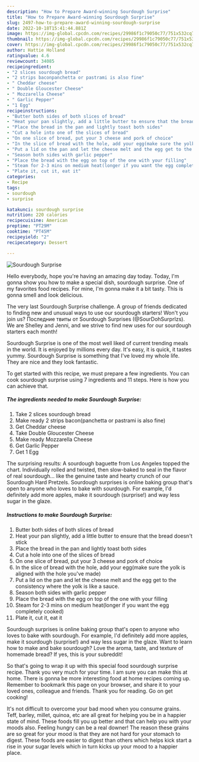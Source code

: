 ```yaml
---
description: "How to Prepare Award-winning Sourdough Surprise"
title: "How to Prepare Award-winning Sourdough Surprise"
slug: 2497-how-to-prepare-award-winning-sourdough-surprise
date: 2022-10-18T15:41:44.881Z
image: https://img-global.cpcdn.com/recipes/29986f1c79050c77/751x532cq70/sourdough-surprise-recipe-main-photo.jpg
thumbnail: https://img-global.cpcdn.com/recipes/29986f1c79050c77/751x532cq70/sourdough-surprise-recipe-main-photo.jpg
cover: https://img-global.cpcdn.com/recipes/29986f1c79050c77/751x532cq70/sourdough-surprise-recipe-main-photo.jpg
author: Hattie Holland
ratingvalue: 4.6
reviewcount: 34085
recipeingredient:
- "2 slices sourdough bread"
- "2 strips baconpanchetta or pastrami is also fine"
- " Cheddar cheese"
- " Double Gloucester Cheese"
- " Mozzarella Cheese"
- " Garlic Pepper"
- "1 Egg"
recipeinstructions:
- "Butter both sides of both slices of bread"
- "Heat your pan slightly, add a little butter to ensure that the bread doesn&#39;t stick"
- "Place the bread in the pan and lightly toast both sides"
- "Cut a hole into one of the slices of bread"
- "On one slice of bread, put your 3 cheese and pork of choice"
- "In the slice of bread with the hole, add your egg(make sure the yolk is aligned with the hole you&#39;ve made)"
- "Put a lid on the pan and let the cheese melt and the egg get to the consistency where the yolk is like a sauce."
- "Season both sides with garlic pepper"
- "Place the bread with the egg on top of the one with your filling"
- "Steam for 2-3 mins on medium heat(longer if you want the egg completely cooked)"
- "Plate it, cut it, eat it"
categories:
- Recipe
tags:
- sourdough
- surprise

katakunci: sourdough surprise 
nutrition: 220 calories
recipecuisine: American
preptime: "PT29M"
cooktime: "PT45M"
recipeyield: "2"
recipecategory: Dessert

---
```



![Sourdough Surprise](https://img-global.cpcdn.com/recipes/29986f1c79050c77/751x532cq70/sourdough-surprise-recipe-main-photo.jpg)

Hello everybody, hope you're having an amazing day today. Today, I'm gonna show you how to make a special dish, sourdough surprise. One of my favorites food recipes. For mine, I'm gonna make it a bit tasty. This is gonna smell and look delicious.

The very last Sourdough Surprise challenge. A group of friends dedicated to finding new and unusual ways to use our sourdough starters! Won&#39;t you join us? Последние твиты от Sourdough Surprises (@SourDohSurprIzs). We are Shelley and Jenni, and we strive to find new uses for our sourdough starters each month!

Sourdough Surprise is one of the most well liked of current trending meals in the world. It is enjoyed by millions every day. It's easy, it is quick, it tastes yummy. Sourdough Surprise is something that I've loved my whole life. They are nice and they look fantastic.


To get started with this recipe, we must prepare a few ingredients. You can cook sourdough surprise using 7 ingredients and 11 steps. Here is how you can achieve that.

<!--inarticleads1-->

##### The ingredients needed to make Sourdough Surprise:

1. Take 2 slices sourdough bread
1. Make ready 2 strips bacon(panchetta or pastrami is also fine)
1. Get  Cheddar cheese
1. Take  Double Gloucester Cheese
1. Make ready  Mozzarella Cheese
1. Get  Garlic Pepper
1. Get 1 Egg


The surprising results: A sourdough baguette from Los Angeles topped the chart. Individually rolled and twisted, then slow-baked to seal in the flavor of real sourdough… like the genuine taste and hearty crunch of our Sourdough Hard Pretzels. Sourdough surprises is online baking group that&#39;s open to anyone who loves to bake with sourdough. For example, I&#39;d definitely add more apples, make it sourdough (surprise!) and way less sugar in the glaze. 

<!--inarticleads2-->

##### Instructions to make Sourdough Surprise:

1. Butter both sides of both slices of bread
1. Heat your pan slightly, add a little butter to ensure that the bread doesn&#39;t stick
1. Place the bread in the pan and lightly toast both sides
1. Cut a hole into one of the slices of bread
1. On one slice of bread, put your 3 cheese and pork of choice
1. In the slice of bread with the hole, add your egg(make sure the yolk is aligned with the hole you&#39;ve made)
1. Put a lid on the pan and let the cheese melt and the egg get to the consistency where the yolk is like a sauce.
1. Season both sides with garlic pepper
1. Place the bread with the egg on top of the one with your filling
1. Steam for 2-3 mins on medium heat(longer if you want the egg completely cooked)
1. Plate it, cut it, eat it


Sourdough surprises is online baking group that&#39;s open to anyone who loves to bake with sourdough. For example, I&#39;d definitely add more apples, make it sourdough (surprise!) and way less sugar in the glaze. Want to learn how to make and bake sourdough? Love the aroma, taste, and texture of homemade bread? If yes, this is your subreddit! 

So that's going to wrap it up with this special food sourdough surprise recipe. Thank you very much for your time. I am sure you can make this at home. There is gonna be more interesting food at home recipes coming up. Remember to bookmark this page on your browser, and share it to your loved ones, colleague and friends. Thank you for reading. Go on get cooking!

It's not difficult to overcome your bad mood when you consume grains. Teff, barley, millet, quinoa, etc are all great for helping you be in a happier state of mind. These foods fill you up better and that can help you with your moods also. Feeling hungry can be a real downer! The reason these grains are so great for your mood is that they are not hard for your stomach to digest. These foods are easier to digest than others which helps kick start a rise in your sugar levels which in turn kicks up your mood to a happier place.
